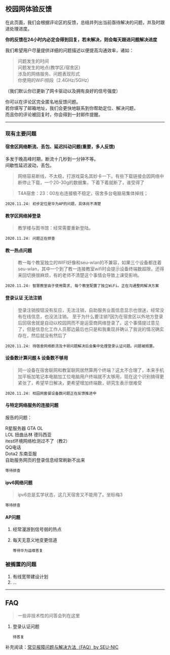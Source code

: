## 校园网体验反馈

在此页面，我们会根据评论区的反馈，总结并列出当前亟待解决的问题，并及时跟进处理进度。

**你的反馈在24小时内必定会得到回复，若未解决，则会每天跟进问题解决进度**

我们希望用户尽量提供详细的问题描述以便提高沟通效率，诸如：

> 问题发生的时间  
> 问题发生的地点(教学区/宿舍区)  
> 涉及的网络服务、问题表现形式  
> 你使用的WiFi频段（2.4GHz/5GHz）

（我们默认你已更新了网卡驱动以及拥有良好的信号强度）  

你可以在评论区完全匿名地反馈问题。  
若你填写了邮箱地址，我们会更快地联系到你帮助定位、解决问题，  
而且你的评论被回复时，你会得到一封邮件提醒。

---

### 现有主要问题

#### 宿舍区网络断流、丢包、延迟抖动问题(重要，多人反馈)

多发于晚高峰时期，断流十几秒到一分钟不等。  
间歇性延迟波动，丢包。


> 网络容易断线，不太稳，打游戏莫名其妙卡一下。有些下载链接会因网络中断停止下载，一个20-30g的数据集，下着下着就断了，谁受得了  

> T4A宿舍：23：00左右连接极不稳定，宿舍多台电脑易集体掉线；

   ```
   2020.11.24: 初步定位是华为AP的问题，具体尚不清楚
   ```

#### 教学区网络掉登录

> 教学楼与图书馆：经常需要重新登陆。

   ```
   2020.11.24: 问题正在排查
   ```

#### 教一热点问题

> 教一每个教室独立的WIFI好像和seu-wlan的不兼容，如果三个设备都连着seu-wlan，其中一个到了教一连接教室wifi时会提示设备终端数超限，还得来回切换很麻烦，有的老师不清楚这个事情会导致上课受影响。

   ```
   2020.11.24: 智慧教室由于使用需求, 每个教室配置了独立WiFi。正在沟通整网解决方案
   ```


#### 登录认证 无法注销

> 登录注销按钮没有反应，无法注销，自助服务业面信息显示也很迷，经常没有在线信息，也没法注销。
至于为什么要注销?因为在宿舍区以外地方登录后回宿舍就是自动以校园网而不是运营商网络登录了。这个事情提过意见了，但是信息化工作人员那边最后也只是和我重现并确认了我说的情况确实存在，然后就没有然后了

   ```
   2020.11.24: 待宿舍网络断流及卡顿问题解决后会集中处理登录认证问题。问题被搁置。
   ```

#### 设备数计算问题 & 设备数不够用

> 同一设备在宿舍联网和教室联网居然算两个终端？这太不合理了，本来手机加平板加笔记本电脑加工位电脑用户终端就不太够用，现在这个识别搞得更紧张了，希望早日解决，更希望增加终端数，研究生表示很难受

   ```
   2020.11.24: 校园网套餐设备数问题正在反馈推进中
   ```

#### 与特定网络服务的连接问题

报告的问题：

R星服务器 GTA OL  
LOL 扭曲丛林 德玛西亚  
itest环境网络检测过不了（教2）  
QQ电话  
Dota2 东南亚服  
自助服务网页的登录信息经常刷新不出来

   ```
   等待排查
   ```

#### ipv6网络问题

> ipv6总是玄学状态，这几天宿舍又不能用了。坐标梅3

   ```
   等待排查
   ```

#### AP问题

1. 经常漫游到信号弱的热点
2. 每天无意义地变更信道

   ```
   等待华为运维答复
   ```

### 被搁置的问题

1. 有线宽带建设计划
2. ...

---

## FAQ

> 一些非技术性的问答会列在这里

1. 登录认证问题

   ```
   待答复
   ```


补充阅读：[常见报障问题与解决方法（FAQ）by SEU-NIC](https://nic.seu.edu.cn/info/1067/1408.htm)
